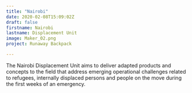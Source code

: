 ```yaml
---
title: "Nairobi"
date: 2020-02-08T15:09:02Z
draft: false
firstname: Nairobi
lastname: Displacement Unit
image: Maker_02.png
project: Runaway Backpack

---  
```


The Nairobi Displacement Unit aims to deliver adapted products and concepts to the field that address emerging operational challenges related to refugees, internally displaced persons and people on the move during the first weeks of an emergency.